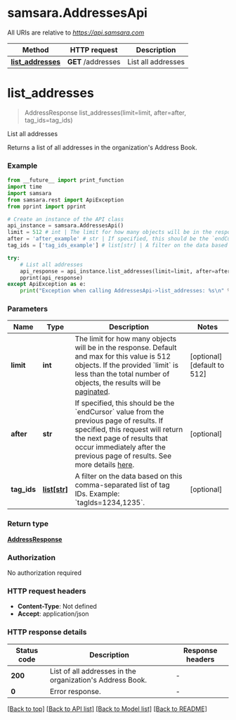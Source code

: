 # samsara.AddressesApi

All URIs are relative to *https://api.samsara.com*

Method | HTTP request | Description
------------- | ------------- | -------------
[**list_addresses**](AddressesApi.md#list_addresses) | **GET** /addresses | List all addresses


# **list_addresses**
> AddressResponse list_addresses(limit=limit, after=after, tag_ids=tag_ids)

List all addresses

Returns a list of all addresses in the organization's Address Book.

### Example

```python
from __future__ import print_function
import time
import samsara
from samsara.rest import ApiException
from pprint import pprint

# Create an instance of the API class
api_instance = samsara.AddressesApi()
limit = 512 # int | The limit for how many objects will be in the response. Default and max for this value is 512 objects. If the provided `limit` is less than the total number of objects, the results will be [paginated](https://developers.samsara.com/docs/common-structures#section-pagination). (optional) (default to 512)
after = 'after_example' # str | If specified, this should be the `endCursor` value from the previous page of results. If specified, this request will return the next page of results that occur immediately after the previous page of results. See more details [here](https://developers.samsara.com/docs/common-structures#section-pagination). (optional)
tag_ids = ['tag_ids_example'] # list[str] | A filter on the data based on this comma-separated list of tag IDs. Example: `tagIds=1234,1235`. (optional)

try:
    # List all addresses
    api_response = api_instance.list_addresses(limit=limit, after=after, tag_ids=tag_ids)
    pprint(api_response)
except ApiException as e:
    print("Exception when calling AddressesApi->list_addresses: %s\n" % e)
```

### Parameters

Name | Type | Description  | Notes
------------- | ------------- | ------------- | -------------
 **limit** | **int**| The limit for how many objects will be in the response. Default and max for this value is 512 objects. If the provided &#x60;limit&#x60; is less than the total number of objects, the results will be [paginated](https://developers.samsara.com/docs/common-structures#section-pagination). | [optional] [default to 512]
 **after** | **str**| If specified, this should be the &#x60;endCursor&#x60; value from the previous page of results. If specified, this request will return the next page of results that occur immediately after the previous page of results. See more details [here](https://developers.samsara.com/docs/common-structures#section-pagination). | [optional] 
 **tag_ids** | [**list[str]**](str.md)| A filter on the data based on this comma-separated list of tag IDs. Example: &#x60;tagIds&#x3D;1234,1235&#x60;. | [optional] 

### Return type

[**AddressResponse**](AddressResponse.md)

### Authorization

No authorization required

### HTTP request headers

 - **Content-Type**: Not defined
 - **Accept**: application/json

### HTTP response details
| Status code | Description | Response headers |
|-------------|-------------|------------------|
**200** | List of all addresses in the organization&#39;s Address Book. |  -  |
**0** | Error response. |  -  |

[[Back to top]](#) [[Back to API list]](../README.md#documentation-for-api-endpoints) [[Back to Model list]](../README.md#documentation-for-models) [[Back to README]](../README.md)

